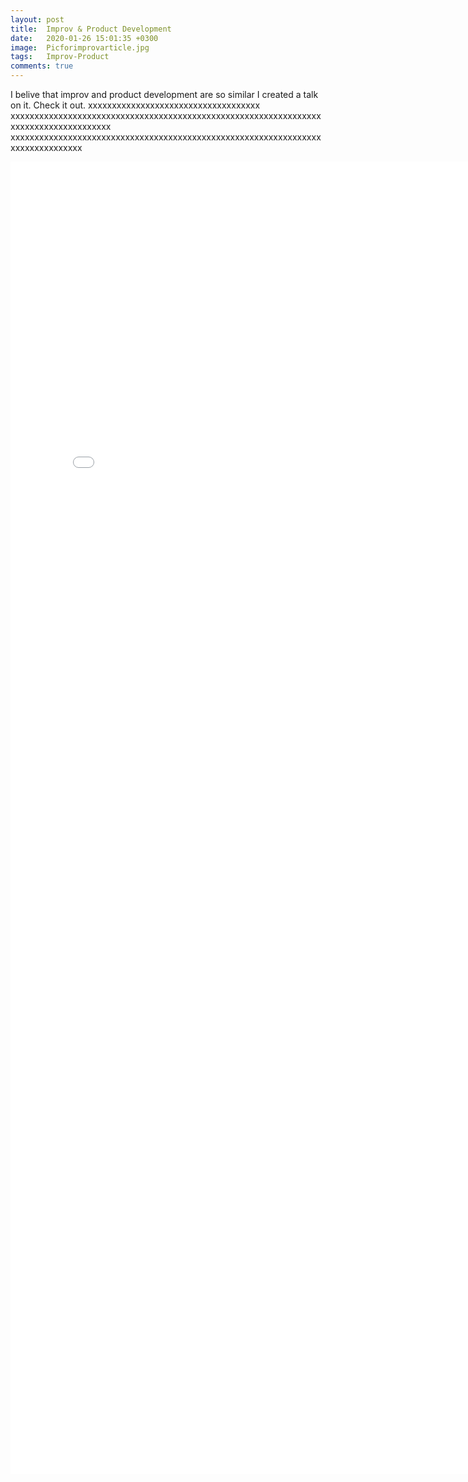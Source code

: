 ```yaml
---
layout: post
title:  Improv & Product Development
date:   2020-01-26 15:01:35 +0300
image:  Picforimprovarticle.jpg
tags:   Improv-Product
comments: true
---
```

I belive that improv and product development are so similar I created a talk on it. Check it out. xxxxxxxxxxxxxxxxxxxxxxxxxxxxxxxxxxxx
xxxxxxxxxxxxxxxxxxxxxxxxxxxxxxxxxxxxxxxxxxxxxxxxxxxxxxxxxxxxxxxxxxxxxxxxxxxxxxxxxxxxxx
xxxxxxxxxxxxxxxxxxxxxxxxxxxxxxxxxxxxxxxxxxxxxxxxxxxxxxxxxxxxxxxxxxxxxxxxxxxxxxxx

<embed src="/images/Improv_and_product_clean2.pdf"
  width="800px" height="2100px">
